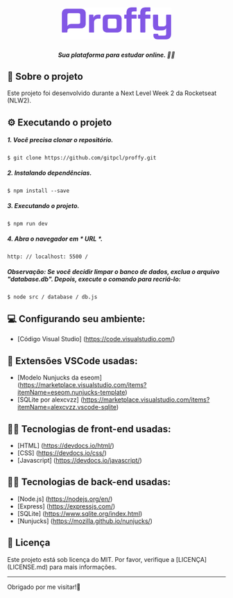 <h1 align = "center">
    <img src = ".github/readme-logo.svg" alt = "Logo Proffy" width = "50%" />
</h1>

<h5 align = "center">
  <b> Sua plataforma para estudar online. </b> 👨‍🏫
</h5>

## 📌 Sobre o projeto

Este projeto foi desenvolvido durante a Next Level Week 2 da Rocketseat (NLW2).

## ⚙️ Executando o projeto

##### 1. Você precisa clonar o repositório.
    $ git clone https://github.com/gitpcl/proffy.git

##### 2. Instalando dependências.
    $ npm install --save

##### 3. Executando o projeto.
    $ npm run dev

##### 4. Abra o navegador em * URL *.
    http: // localhost: 5500 /

##### Observação: Se você decidir limpar o banco de dados, exclua o arquivo "database.db". Depois, execute o comando para recriá-lo:
    $ node src / database / db.js

## 💻 Configurando seu ambiente:

- [Código Visual Studio] (https://code.visualstudio.com/)

## 🚀 Extensões VSCode usadas:

- [Modelo Nunjucks da eseom] (https://marketplace.visualstudio.com/items?itemName=eseom.nunjucks-template)
- [SQLite por alexcvzz] (https://marketplace.visualstudio.com/items?itemName=alexcvzz.vscode-sqlite)

## 👨‍💻 Tecnologias de front-end usadas:

- [HTML] (https://devdocs.io/html/)
- [CSS] (https://devdocs.io/css/)
- [Javascript] (https://devdocs.io/javascript/)

## 👨‍🔧 Tecnologias de back-end usadas:

- [Node.js] (https://nodejs.org/en/)
- [Express] (https://expressjs.com/)
- [SQLite] (https://www.sqlite.org/index.html)
- [Nunjucks] (https://mozilla.github.io/nunjucks/)

## 🧾 Licença

Este projeto está sob licença do MIT. Por favor, verifique a [LICENÇA] (LICENSE.md) para mais informações.

---

Obrigado por me visitar!👋
